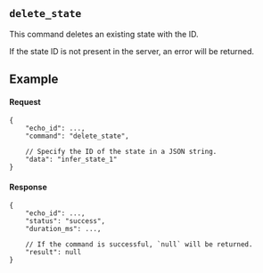 #

## `delete_state`

This command deletes an existing state with the ID.

If the state ID is not present in the server, an error will be returned.

## Example

#### Request

```jsonc
{
    "echo_id": ...,
    "command": "delete_state",

    // Specify the ID of the state in a JSON string.
    "data": "infer_state_1"
}
```

#### Response

```jsonc
{
    "echo_id": ...,
    "status": "success",
    "duration_ms": ...,

    // If the command is successful, `null` will be returned.
    "result": null
}
```
